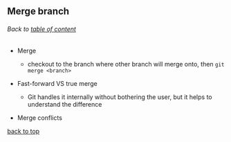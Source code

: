 ## Merge branch
###### Back to [table of content](https://github.com/ShumzZ/LearningNotes/blob/master/Git/GitEssentialTraining-LinkedIn.MD#table-of-contents)

- Merge
  - checkout to the branch where other branch will merge onto, then `git merge <branch>`

- Fast-forward VS true merge
  - Git handles it internally without bothering the user, but it helps to understand the difference

- Merge conflicts


[back to top](#Merge-branch)
